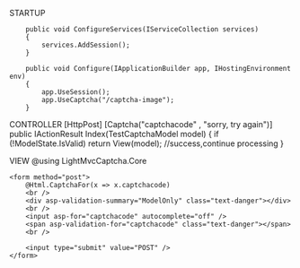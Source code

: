 ﻿STARTUP

        public void ConfigureServices(IServiceCollection services)
        {
            services.AddSession();
        }

        public void Configure(IApplicationBuilder app, IHostingEnvironment env)
        {
            app.UseSession();
            app.UseCaptcha("/captcha-image");
		}

CONTROLLER
        [HttpPost]
        [Captcha("captchacode" , "sorry, try again")]
        public IActionResult Index(TestCaptchaModel model)
        {
            if (!ModelState.IsValid) return View(model);
            //success,continue processing
        }

VIEW
	@using LightMvcCaptcha.Core
    
	<form method="post">
        @Html.CaptchaFor(x => x.captchacode)
        <br />
        <div asp-validation-summary="ModelOnly" class="text-danger"></div>
        <br />
        <input asp-for="captchacode" autocomplete="off" />
        <span asp-validation-for="captchacode" class="text-danger"></span>
        <br />

        <input type="submit" value="POST" />
    </form>

